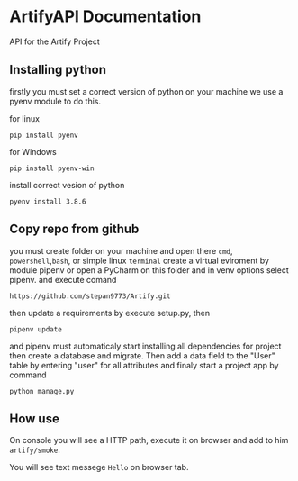 # ArtifyAPI Documentation
API for the Artify Project


## Installing python 

firstly you must set a correct version of python on your machine 
we use a pyenv module to do this.

for linux

```
pip install pyenv 
``` 
for Windows

```
pip install pyenv-win
```
install correct vesion of python

```
pyenv install 3.8.6
```

## Copy repo from github

you must create folder on your machine and open there `cmd`, `powershell`,`bash`, or simple linux `terminal`
create a virtual eviroment by module pipenv or open a PyCharm on this folder and in venv options select pipenv.
and execute comand

```
https://github.com/stepan9773/Artify.git
```

then update a requirements by execute setup.py, then
```
pipenv update 
```
and pipenv must automaticaly start installing all dependencies for project 
then create a database and migrate. Then add a data field to the "User" table by entering "user" for all attributes
and finaly start a project app by command 
```
python manage.py
```

## How use
On console you will see a HTTP path, execute it on browser and add to him `artify/smoke`.

You will see text messege `Hello` on browser tab.
